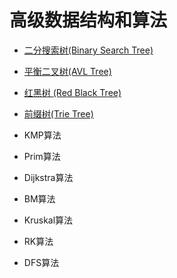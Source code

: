 # 高级数据结构和算法

- [二分搜索树(Binary Search Tree)](./BinarySearchTree.md)
- [平衡二叉树(AVL Tree)](./AVLTree.md)
- [红黑树 (Red Black Tree)](./RBTree.md)
- [前缀树(Trie Tree)](./Trie.md)

- KMP算法
- Prim算法
- Dijkstra算法
- BM算法
- Kruskal算法
- RK算法
- DFS算法